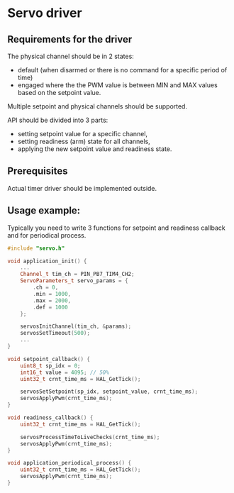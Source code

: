 # Servo driver

## Requirements for the driver

The physical channel should be in 2 states:
- default (when disarmed or there is no command for a specific period of time)
- engaged where the the PWM value is between MIN and MAX values based on the setpoint value.

Multiple setpoint and physical channels should be supported.

API should be divided into 3 parts:
- setting setpoint value for a specific channel,
- setting readiness (arm) state for all channels,
- applying the new setpoint value and readiness state.

## Prerequisites

Actual timer driver should be implemented outside.

## Usage example:

Typically you need to write 3 functions for setpoint and readiness callback and for periodical process.

```c++
#include "servo.h"

void application_init() {
    ...
    Channel_t tim_ch = PIN_PB7_TIM4_CH2;
    ServoParameters_t servo_params = {
        .ch = 0,
        .min = 1000,
        .max = 2000,
        .def = 1000
    };

    servosInitChannel(tim_ch, &params);
    servosSetTimeout(500);
    ...
}

void setpoint_callback() {
    uint8_t sp_idx = 0;
    int16_t value = 4095; // 50%
    uint32_t crnt_time_ms = HAL_GetTick();

    servosSetSetpoint(sp_idx, setpoint_value, crnt_time_ms);
    servosApplyPwm(crnt_time_ms);
}

void readiness_callback() {
    uint32_t crnt_time_ms = HAL_GetTick();

    servosProcessTimeToLiveChecks(crnt_time_ms);
    servosApplyPwm(crnt_time_ms);
}

void application_periodical_process() {
    uint32_t crnt_time_ms = HAL_GetTick();
    servosApplyPwm(crnt_time_ms);
}

```
